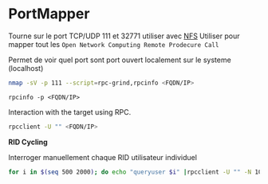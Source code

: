 # PortMapper

Tourne sur le port TCP/UDP 111 et 32771 utiliser avec [NFS](./NFS.md)
Utiliser pour mapper tout les `Open Network Computing Remote Prodecure Call`

Permet de voir quel port sont port ouvert localement sur le systeme (localhost)

```sh
nmap -sV -p 111 --script=rpc-grind,rpcinfo <FQDN/IP>
```


```
rpcinfo -p <FQDN/IP>
```

Interaction with the target using RPC.

```sh
rpcclient -U "" <FQDN/IP>
```

**RID Cycling**

Interroger manuellement chaque RID utilisateur individuel

```sh
for i in $(seq 500 2000); do echo "queryuser $i" |rpcclient -U "" -N 10.211.11.10 2>/dev/null | grep -i "User Name"; done
```